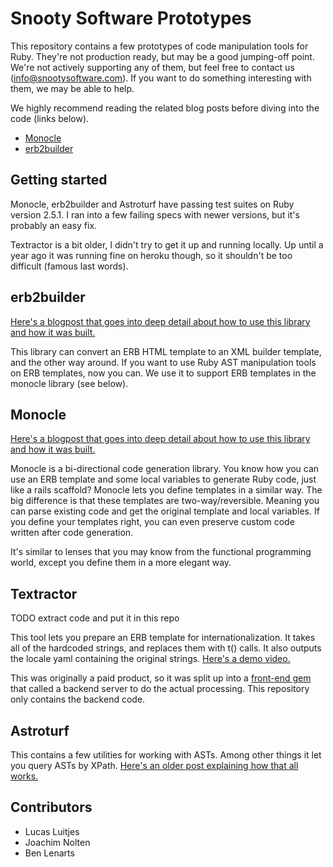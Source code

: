# Snooty Software Prototypes

This repository contains a few prototypes of code manipulation tools for Ruby. They're not production ready, but may be a good jumping-off point. We're not actively supporting any of them, but feel free to contact us (info@snootysoftware.com). If you want to do something interesting with them, we may be able to help. 

We highly recommend reading the related blog posts before diving into the code (links below).

- [Monocle](https://blog.luitjes.it/posts/monocle-bidirectional-code-generation/)
- [erb2builder](https://blog.luitjes.it/posts/erb2builder/)

## Getting started

Monocle, erb2builder and Astroturf have passing test suites on Ruby version 2.5.1. I ran into a few failing specs with newer versions, but it's probably an easy fix.

Textractor is a bit older, I didn't try to get it up and running locally. Up until a year ago it was running fine on heroku though, so it shouldn't be too difficult (famous last words).

## erb2builder

[Here's a blogpost that goes into deep detail about how to use this library and how it was built.](https://blog.luitjes.it/posts/erb2builder/)

This library can convert an ERB HTML template to an XML builder template, and the other way around. If you want to use Ruby AST manipulation tools on ERB templates, now you can. We use it to support ERB templates in the monocle library (see below).

## Monocle

[Here's a blogpost that goes into deep detail about how to use this library and how it was built.](https://blog.luitjes.it/posts/monocle-bidirectional-code-generation/)

Monocle is a bi-directional code generation library. You know how you can use an ERB template and some local variables to generate Ruby code, just like a rails scaffold? Monocle lets you define templates in a similar way. The big difference is that these templates are two-way/reversible. Meaning you can parse existing code and get the original template and local variables. If you define your templates right, you can even preserve custom code written after code generation.

It's similar to lenses that you may know from the functional programming world, except you define them in a more elegant way.

## Textractor

TODO extract code and put it in this repo

This tool lets you prepare an ERB template for internationalization. It takes all of the hardcoded strings, and replaces them with t() calls. It also outputs the locale yaml containing the original strings. [Here's a demo video.](https://www.youtube.com/watch?v=gf7Is9axzt8)

This was originally a paid product, so it was split up into a [front-end gem](https://github.com/snootysoftware/textractor-cli) that called a backend server to do the actual processing. This repository only contains the backend code.

## Astroturf

This contains a few utilities for working with ASTs. Among other things it let you query ASTs by XPath. [Here's an older post explaining how that all works.](https://blog.luitjes.it/posts/using-xpath-to-rewrite-ruby-code-with-ease/)

## Contributors

- Lucas Luitjes
- Joachim Nolten
- Ben Lenarts
